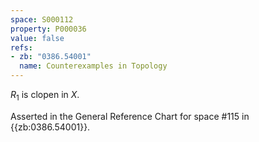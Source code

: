 ```yaml
---
space: S000112
property: P000036
value: false
refs:
- zb: "0386.54001"
  name: Counterexamples in Topology
---
```


$R_1$ is clopen in $X$.

Asserted in the General Reference Chart for space #115 in
{{zb:0386.54001}}.
